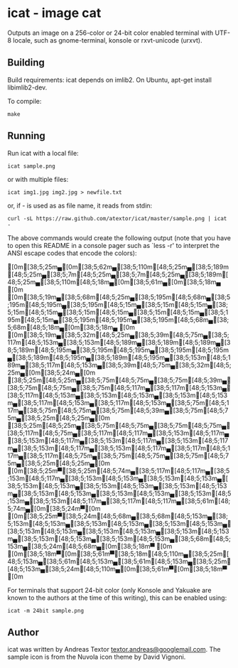 icat - image cat
================
Outputs an image on a 256-color or 24-bit color enabled terminal with UTF-8 locale,
such as gnome-terminal, konsole or rxvt-unicode (urxvt).

Building
--------

Build requirements: icat depends on imlib2.
On Ubuntu, apt-get install libimlib2-dev.

To compile:

	make

Running
-------

Run icat with a local file:

	icat sample.png

or with multiple files:

	icat img1.jpg img2.jpg > newfile.txt

or, if - is used as as file name, it reads from stdin:

	curl -sL https://raw.github.com/atextor/icat/master/sample.png | icat -

The above commands would create the following output (note that you
have to open this README in a console pager such as `less -r' to interpret the
ANSI escape codes that encode the colors):


[0m[38;5;25m▄[0m[38;5;62m▄[38;5;110m[48;5;25m▄[38;5;189m[48;5;25m▄[38;5;7m[48;5;25m▄[38;5;7m[48;5;25m▄[38;5;189m[48;5;25m▄[38;5;110m[48;5;18m▄[0m[38;5;61m▄[0m[38;5;18m▄   [0m
 [0m[38;5;19m▄[38;5;68m[48;5;25m▄[38;5;195m[48;5;68m▄[38;5;195m[48;5;195m▄[38;5;195m[48;5;15m▄[38;5;15m[48;5;15m▄[38;5;15m[48;5;15m▄[38;5;15m[48;5;15m▄[38;5;15m[48;5;15m▄[38;5;195m[48;5;15m▄[38;5;195m[48;5;195m▄[38;5;195m[48;5;68m▄[38;5;68m[48;5;18m▄[0m[38;5;18m▄ [0m
[0m[38;5;19m▄[38;5;32m[48;5;25m▄[38;5;39m[48;5;75m▄[38;5;117m[48;5;153m▄[38;5;153m[48;5;189m▄[38;5;189m[48;5;189m▄[38;5;189m[48;5;195m▄[38;5;195m[48;5;195m▄[38;5;195m[48;5;195m▄[38;5;189m[48;5;195m▄[38;5;189m[48;5;195m▄[38;5;153m[48;5;189m▄[38;5;117m[48;5;153m▄[38;5;39m[48;5;75m▄[38;5;32m[48;5;25m▄[0m[38;5;24m▄[0m
[38;5;25m[48;5;25m▄[38;5;75m[48;5;75m▄[38;5;75m[48;5;39m▄[38;5;75m[48;5;75m▄[38;5;75m[48;5;117m▄[38;5;117m[48;5;153m▄[38;5;117m[48;5;153m▄[38;5;153m[48;5;153m▄[38;5;153m[48;5;153m▄[38;5;117m[48;5;153m▄[38;5;117m[48;5;153m▄[38;5;75m[48;5;117m▄[38;5;75m[48;5;75m▄[38;5;75m[48;5;39m▄[38;5;75m[48;5;75m▄[38;5;25m[48;5;25m▄[0m
[38;5;25m[48;5;25m▄[38;5;75m[48;5;75m▄[38;5;75m[48;5;75m▄[38;5;117m[48;5;75m▄[38;5;117m[48;5;117m▄[38;5;153m[48;5;117m▄[38;5;153m[48;5;117m▄[38;5;153m[48;5;117m▄[38;5;153m[48;5;117m▄[38;5;153m[48;5;117m▄[38;5;153m[48;5;117m▄[38;5;117m[48;5;117m▄[38;5;117m[48;5;75m▄[38;5;75m[48;5;75m▄[38;5;75m[48;5;75m▄[38;5;25m[48;5;25m▄[0m
[0m[38;5;25m▀[38;5;25m[48;5;74m▄[38;5;117m[48;5;117m▄[38;5;153m[48;5;117m▄[38;5;153m[48;5;153m▄[38;5;153m[48;5;153m▄[38;5;153m[48;5;153m▄[38;5;153m[48;5;153m▄[38;5;153m[48;5;153m▄[38;5;153m[48;5;153m▄[38;5;153m[48;5;153m▄[38;5;153m[48;5;153m▄[38;5;153m[48;5;117m▄[38;5;117m[48;5;117m▄[38;5;61m[48;5;74m▄[0m[38;5;24m▀[0m
 [0m[38;5;25m▀[38;5;24m[48;5;68m▄[38;5;68m[48;5;153m▄[38;5;153m[48;5;153m▄[38;5;153m[48;5;153m▄[38;5;153m[48;5;153m▄[38;5;153m[48;5;153m▄[38;5;153m[48;5;153m▄[38;5;153m[48;5;153m▄[38;5;153m[48;5;153m▄[38;5;153m[48;5;153m▄[38;5;68m[48;5;153m▄[38;5;24m[48;5;68m▄[0m[38;5;18m▀ [0m
   [0m[38;5;18m▀[0m[38;5;61m▀[38;5;18m[48;5;110m▄[38;5;25m[48;5;153m▄[38;5;61m[48;5;153m▄[38;5;61m[48;5;153m▄[38;5;25m[48;5;153m▄[38;5;24m[48;5;110m▄[0m[38;5;61m▀[0m[38;5;18m▀   [0m

For terminals that support 24-bit color (only Konsole and Yakuake are known to the authors at the time of this writing), this can be enabled using:

	icat -m 24bit sample.png


Author
------

icat was written by Andreas Textor <textor.andreas@googlemail.com>.
The sample icon is from the Nuvola icon theme by David Vignoni.


